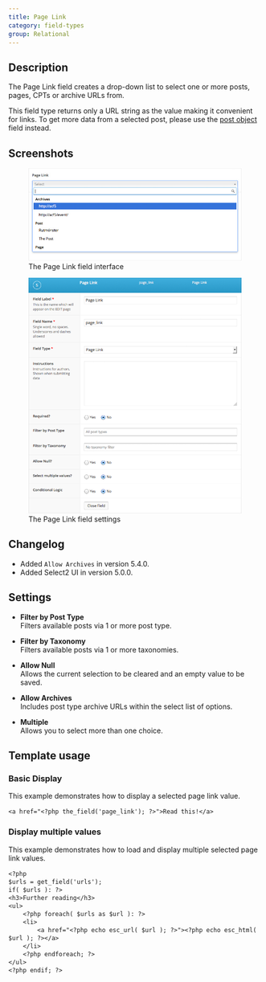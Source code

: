 ```yaml
---
title: Page Link
category: field-types
group: Relational
---
```


## Description
The Page Link field creates a drop-down list to select one or more posts, pages, CPTs or archive URLs from.

This field type returns only a URL string as the value making it convenient for links. To get more data from a selected post, please use the [post object](https://www.advancedcustomfields.com/resources/post-object/) field instead.

## Screenshots
<div class="gallery">
	<figure>
		<a href="https://raw.githubusercontent.com/AdvancedCustomFields/docs/master/assets/acf-page-link-field-interface.jpg">
			<img src="https://raw.githubusercontent.com/AdvancedCustomFields/docs/master/assets/acf-page-link-field-interface.jpg" alt="A Page Link field that allows you to choose an existing post, page or CPT from a list" />
		</a>
		<figcaption>The Page Link field interface</figcaption>
	</figure>
	<figure>
		<a href="https://raw.githubusercontent.com/AdvancedCustomFields/docs/master/assets/acf-page-link-field-settings.png">
			<img src="https://raw.githubusercontent.com/AdvancedCustomFields/docs/master/assets/acf-page-link-field-settings.png" alt="List of field settings shown when setting up a Page Link field" />
		</a>
		<figcaption>The Page Link field settings</figcaption>
	</figure>
</div>

## Changelog
- Added `Allow Archives` in version 5.4.0.
- Added Select2 UI in version 5.0.0.

## Settings
- **Filter by Post Type**  
  Filters available posts via 1 or more post type.
  
- **Filter by Taxonomy**  
  Filters available posts via 1 or more taxonomies.
  
- **Allow Null**  
  Allows the current selection to be cleared and an empty value to be saved.
  
- **Allow Archives**  
  Includes post type archive URLs within the select list of options.
  
- **Multiple**  
  Allows you to select more than one choice.

## Template usage  

### Basic Display
This example demonstrates how to display a selected page link value.
```
<a href="<?php the_field('page_link'); ?>">Read this!</a>
```

### Display multiple values
This example demonstrates how to load and display multiple selected page link values.
```
<?php 
$urls = get_field('urls');
if( $urls ): ?>
<h3>Further reading</h3>
<ul>
	<?php foreach( $urls as $url ): ?>
	<li>
		<a href="<?php echo esc_url( $url ); ?>"><?php echo esc_html( $url ); ?></a>
	</li>
	<?php endforeach; ?>
</ul>
<?php endif; ?>
```
